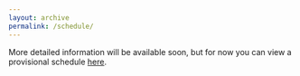 ```yaml
---
layout: archive
permalink: /schedule/
---
```


More detailed information will be available soon, but for now you can view a
provisional schedule [here](/files/rough_schedule_Jan2019.pdf).
